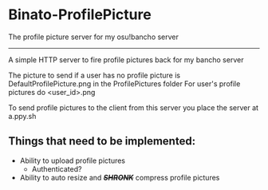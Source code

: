 # Binato-ProfilePicture
The profile picture server for my osu!bancho server
<hr>

A simple HTTP server to fire profile pictures back for my bancho server

The picture to send if a user has no profile picture is DefaultProfilePicture.png in the ProfilePictures folder
For user's profile pictures do <user_id>.png

To send profile pictures to the client from this server you place the server at a.ppy.sh

## Things that need to be implemented:
 - Ability to upload profile pictures
    - Authenticated?
 - Ability to auto resize and ~~***SHRONK***~~ compress profile pictures
